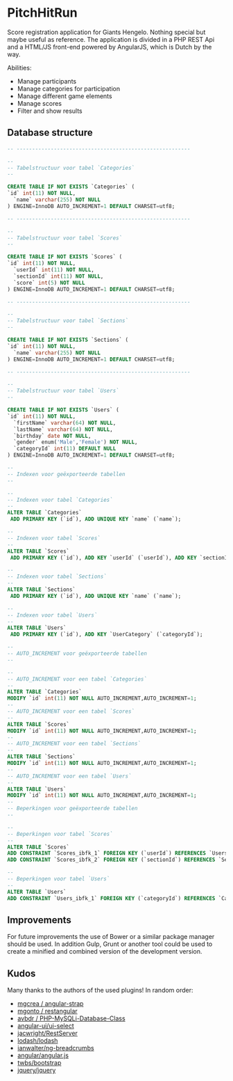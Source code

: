 # PitchHitRun
Score registration application for Giants Hengelo. Nothing special but maybe useful as reference.
The application is divided in a PHP REST Api and a HTML/JS front-end powered by AngularJS, which is Dutch by the way.

Abilities:
* Manage participants
* Manage categories for participation
* Manage different game elements
* Manage scores
* Filter and show results

## Database structure
```sql
-- --------------------------------------------------------

--
-- Tabelstructuur voor tabel `Categories`
--

CREATE TABLE IF NOT EXISTS `Categories` (
`id` int(11) NOT NULL,
  `name` varchar(255) NOT NULL
) ENGINE=InnoDB AUTO_INCREMENT=1 DEFAULT CHARSET=utf8;

-- --------------------------------------------------------

--
-- Tabelstructuur voor tabel `Scores`
--

CREATE TABLE IF NOT EXISTS `Scores` (
`id` int(11) NOT NULL,
  `userId` int(11) NOT NULL,
  `sectionId` int(11) NOT NULL,
  `score` int(5) NOT NULL
) ENGINE=InnoDB AUTO_INCREMENT=1 DEFAULT CHARSET=utf8;

-- --------------------------------------------------------

--
-- Tabelstructuur voor tabel `Sections`
--

CREATE TABLE IF NOT EXISTS `Sections` (
`id` int(11) NOT NULL,
  `name` varchar(255) NOT NULL
) ENGINE=InnoDB AUTO_INCREMENT=1 DEFAULT CHARSET=utf8;

-- --------------------------------------------------------

--
-- Tabelstructuur voor tabel `Users`
--

CREATE TABLE IF NOT EXISTS `Users` (
`id` int(11) NOT NULL,
  `firstName` varchar(64) NOT NULL,
  `lastName` varchar(64) NOT NULL,
  `birthday` date NOT NULL,
  `gender` enum('Male','Female') NOT NULL,
  `categoryId` int(11) DEFAULT NULL
) ENGINE=InnoDB AUTO_INCREMENT=1 DEFAULT CHARSET=utf8;

--
-- Indexen voor geëxporteerde tabellen
--

--
-- Indexen voor tabel `Categories`
--
ALTER TABLE `Categories`
 ADD PRIMARY KEY (`id`), ADD UNIQUE KEY `name` (`name`);

--
-- Indexen voor tabel `Scores`
--
ALTER TABLE `Scores`
 ADD PRIMARY KEY (`id`), ADD KEY `userId` (`userId`), ADD KEY `sectionId` (`sectionId`);

--
-- Indexen voor tabel `Sections`
--
ALTER TABLE `Sections`
 ADD PRIMARY KEY (`id`), ADD UNIQUE KEY `name` (`name`);

--
-- Indexen voor tabel `Users`
--
ALTER TABLE `Users`
 ADD PRIMARY KEY (`id`), ADD KEY `UserCategory` (`categoryId`);

--
-- AUTO_INCREMENT voor geëxporteerde tabellen
--

--
-- AUTO_INCREMENT voor een tabel `Categories`
--
ALTER TABLE `Categories`
MODIFY `id` int(11) NOT NULL AUTO_INCREMENT,AUTO_INCREMENT=1;
--
-- AUTO_INCREMENT voor een tabel `Scores`
--
ALTER TABLE `Scores`
MODIFY `id` int(11) NOT NULL AUTO_INCREMENT,AUTO_INCREMENT=1;
--
-- AUTO_INCREMENT voor een tabel `Sections`
--
ALTER TABLE `Sections`
MODIFY `id` int(11) NOT NULL AUTO_INCREMENT,AUTO_INCREMENT=1;
--
-- AUTO_INCREMENT voor een tabel `Users`
--
ALTER TABLE `Users`
MODIFY `id` int(11) NOT NULL AUTO_INCREMENT,AUTO_INCREMENT=1;
--
-- Beperkingen voor geëxporteerde tabellen
--

--
-- Beperkingen voor tabel `Scores`
--
ALTER TABLE `Scores`
ADD CONSTRAINT `Scores_ibfk_1` FOREIGN KEY (`userId`) REFERENCES `Users` (`id`) ON DELETE CASCADE,
ADD CONSTRAINT `Scores_ibfk_2` FOREIGN KEY (`sectionId`) REFERENCES `Sections` (`id`) ON DELETE CASCADE;

--
-- Beperkingen voor tabel `Users`
--
ALTER TABLE `Users`
ADD CONSTRAINT `Users_ibfk_1` FOREIGN KEY (`categoryId`) REFERENCES `Categories` (`id`) ON DELETE SET NULL;

```

## Improvements
For future improvements the use of Bower or a similar package manager should be used. In addition Gulp, Grunt or another tool could be used to create a minified and combined version of the development version.

## Kudos
Many thanks to the authors of the used plugins!
In random order:

* [mgcrea / angular-strap](https://github.com/mgcrea/angular-strap)
* [mgonto / restangular](https://github.com/mgonto/restangular)
* [avbdr / PHP-MySQLi-Database-Class](https://github.com/avbdr/PHP-MySQLi-Database-Class)
* [angular-ui/ui-select](https://github.com/angular-ui/ui-select)
* [jacwright/RestServer](https://github.com/jacwright/RestServer)
* [lodash/lodash](https://github.com/lodash/lodash)
* [ianwalter/ng-breadcrumbs](https://github.com/ianwalter/ng-breadcrumbs)
* [angular/angular.js](https://github.com/angular/angular.js)
* [twbs/bootstrap](https://github.com/twbs/bootstrap)
* [jquery/jquery](https://github.com/jquery/jquery)